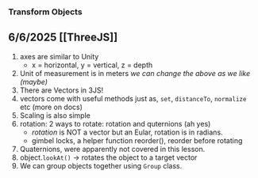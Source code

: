 ### Transform Objects
6/6/2025
[[ThreeJS]]
---

1. axes are similar to Unity 
    - x = horizontal, y = vertical, z = depth
2. Unit of measurement is in meters
_we can change the above as we like (maybe)_
3. There are Vectors in 3JS!  
4. vectors come with useful methods just as, `set`, `distanceTo`, `normalize` etc (more on docs)
5. Scaling is also simple
6. rotation: 2 ways to rotate: rotation and quternions (ah yes)
    - *rotation* is NOT a vector but an Eular, rotation is in radians.
    - gimbel locks, a helper function reorder(), reorder before rotating
7. Quaternions, were apparently not covered in this lesson.
8. object.`lookAt()` -> rotates the object to a target vector
9. We can group objects together using `Group` class.

